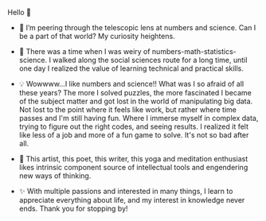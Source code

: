 Hello 👋 

- 👀  I’m peering through the telescopic lens at numbers and science. Can I be a part of that world? My curiosity heightens. 

- 🌱  There was a time when I was weiry of numbers-math-statistics-science. I walked along the social sciences route for a long time, until one day I realized the value of learning technical and practical skills.     
      
- 💡  Wowwww...I like numbers and science!! What was I so afraid of all these years? The more I solved puzzles, the more fascinated I became of the subject matter and got lost in the world of manipulating big data. Not lost to the point where it feels like work, but rather where time passes and I'm still having fun. Where I immerse myself in complex data, trying to figure out the right codes, and seeing results. I realized it felt like less of a job and more of a fun game to solve. It's not so bad after all.
  
- 💞️  This artist, this poet, this writer, this yoga and meditation enthusiast likes intrinsic component source of intellectual tools and engendering new ways of thinking.  

- ✨  With multiple passions and interested in many things, I learn to appreciate everything about life, and my interest in knowledge never ends. Thank you for stopping by!
